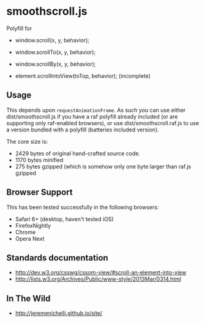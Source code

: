 smoothscroll.js
=================

Polyfill for
* window.scroll(x, y, behavior);
* window.scrollTo(x, y, behavior);
* window.scrollBy(x, y, behavior);

* element.scrollIntoView(toTop, behavior); (incomplete)

Usage
-----

This depends upon `requestAnimationFrame`. As such you can use either
dist/smoothscroll.js if you have a raf polyfill already included (or are
supporting only raf-enabled browsers), or use dist/smoothscroll.raf.js
to use a version bundled with a polyfill (batteries included version).

The core size is:
* 2429 bytes of original hand-crafted source code.
* 1170 bytes minified
* 275 bytes gzipped (which is somehow only one byte larger than raf.js gzipped

Browser Support
---------------

This has been tested successfully in the following browsers:

* Safari 6+ (desktop, haven't tested iOS)
* FirefoxNightly
* Chrome
* Opera Next


Standards documentation
-----------------------

* http://dev.w3.org/csswg/cssom-view/#scroll-an-element-into-view
* http://lists.w3.org/Archives/Public/www-style/2013Mar/0314.html

In The Wild
-----------

* http://jeremenichelli.github.io/site/
